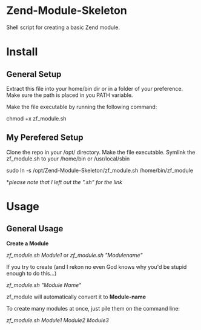 Zend-Module-Skeleton
====================

Shell script for creating a basic Zend module.

Install
=======

General Setup
-------------
  
Extract this file into your home/bin dir or in a folder of your preference. Make sure the path is placed in you PATH variable.

Make the file executable by running the following command:

chmod +x zf_module.sh

My Perefered Setup
------------------

Clone the repo in your /opt/ directory.
Make the file executable.
Symlink the zf_module.sh to your /home/bin or /usr/local/sbin

sudo ln -s /opt/Zend-Module-Skeleton/zf_module.sh /home/bin/zf_module

**please note that I left out the ".sh" for the link*


Usage
=====

General Usage
-------------
**Create a Module**

*zf_module.sh Module1* or
*zf_module.sh "Modulename"*

If you try to create (and I rekon no even God knows why you'd be stupid enough to do this...)

*zf_module.sh "Module Name"*

zf_module will automatically convert it to **Module-name**

To create many modules at once, just pile them on the command line:

*zf_module.sh Module1 Module2 Module3* 
